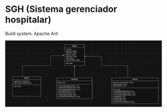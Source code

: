 # SGH (Sistema gerenciador hospitalar)

Build system: Apache Ant

![uml_diagram](./docs/diagram_image.png)
